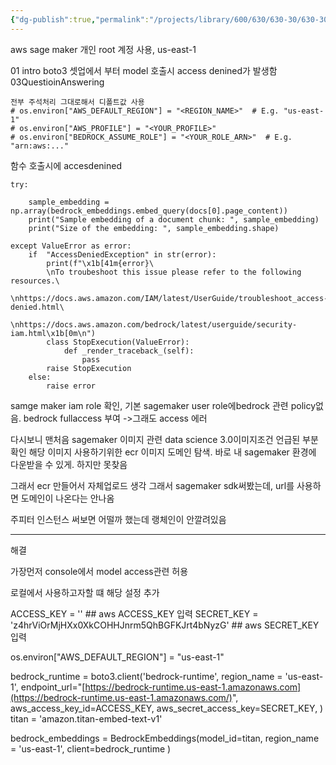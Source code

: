 ```yaml
---
{"dg-publish":true,"permalink":"/projects/library/600/630/630-30/630-30-a/","noteIcon":"0","created":"2024-01-30T20:06:19.788+09:00","updated":"2024-02-05T10:19:51.277+09:00"}
---
```


aws sage maker 개인 root 계정 사용, us-east-1

01 intro boto3 셋업에서 부터 model 호출시 access denined가 발생함
03QuestioinAnswering
```
전부 주석처리 그대로해서 디폴트값 사용
# os.environ["AWS_DEFAULT_REGION"] = "<REGION_NAME>"  # E.g. "us-east-1"
# os.environ["AWS_PROFILE"] = "<YOUR_PROFILE>"
# os.environ["BEDROCK_ASSUME_ROLE"] = "<YOUR_ROLE_ARN>"  # E.g. "arn:aws:..."
```
함수 호출시에 accesdenined
```
try:
    
    sample_embedding = np.array(bedrock_embeddings.embed_query(docs[0].page_content))
    print("Sample embedding of a document chunk: ", sample_embedding)
    print("Size of the embedding: ", sample_embedding.shape)

except ValueError as error:
    if  "AccessDeniedException" in str(error):
        print(f"\x1b[41m{error}\
        \nTo troubeshoot this issue please refer to the following resources.\
         \nhttps://docs.aws.amazon.com/IAM/latest/UserGuide/troubleshoot_access-denied.html\
         \nhttps://docs.aws.amazon.com/bedrock/latest/userguide/security-iam.html\x1b[0m\n")      
        class StopExecution(ValueError):
            def _render_traceback_(self):
                pass
        raise StopExecution        
    else:
        raise error
```

samge maker iam role 확인, 기본 sagemaker user role에bedrock 관련 policy없음.
bedrock fullaccess 부여
->그래도 access 에러




다시보니 맨처음 sagemaker 이미지 관련 data science 3.0이미지조건 언급된 부분 확인
해당 이미지 사용하기위한 ecr 이미지 도메인 탐색. 바로 내 sagemaker 환경에 다운받을 수 있게.
하지만 못찾음

그래서 ecr 만들어서 자체업로드 생각
그래서 sagemaker sdk써봤는데, url를 사용하면 도메인이 나온다는  안나옴

주피터 인스턴스 써보면 어떨까 했는데 랭체인이 안깔려있음


---


해결

가장먼저 console에서 model access관련 허용

로컬에서 사용하고자할 떄 해당 설정 추가

ACCESS_KEY = '' ## aws ACCESS_KEY 입력
SECRET_KEY = 'z4hrViOrMjHXx0XkCOHHJnrm5QhBGFKJrt4bNyzG' ## aws SECRET_KEY 입력

os.environ["AWS_DEFAULT_REGION"] = "us-east-1" 

bedrock_runtime = boto3.client('bedrock-runtime', 
                               region_name = 'us-east-1', 
                               endpoint_url="[https://bedrock-runtime.us-east-1.amazonaws.com](https://bedrock-runtime.us-east-1.amazonaws.com/)",  
                               aws_access_key_id=ACCESS_KEY,
                               aws_secret_access_key=SECRET_KEY,
                               )
titan = 'amazon.titan-embed-text-v1'

bedrock_embeddings = BedrockEmbeddings(model_id=titan,
                                     region_name = 'us-east-1', 
                                     client=bedrock_runtime
                                     )